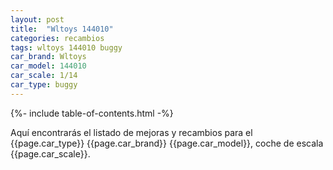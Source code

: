 ```yaml
---
layout: post
title:  "Wltoys 144010"
categories: recambios
tags: wltoys 144010 buggy
car_brand: Wltoys
car_model: 144010
car_scale: 1/14
car_type: buggy
---
```

{%- include table-of-contents.html -%}

Aquí encontrarás el listado de mejoras y recambios para el {{page.car_type}} {{page.car_brand}} 
{{page.car_model}}, coche de escala {{page.car_scale}}.